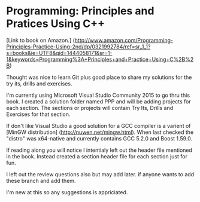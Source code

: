 # Programming: Principles and Pratices Using C++
[Link to book on Amazon.] (http://www.amazon.com/Programming-Principles-Practice-Using-2nd/dp/0321992784/ref=sr_1_1?s=books&ie=UTF8&qid=1444058171&sr=1-1&keywords=Programming%3A+Principles+and+Practice+Using+C%2B%2B)

Thought was nice to learn Git plus good place to share my solutions for the try its, drills and exercises.

I'm currently using Microsoft Visual Studio Community 2015 to go thru this book.
I created a solution folder named PPP and will be adding projects for each section.  The sections or projects will contain Try Its, Drills and Exercises for that section.

If don't like Visual Studio a good solution for a GCC compiler is a varient of [MinGW distribution] (http://nuwen.net/mingw.html).
When last checked the "distro" was x64-native and currently contains GCC 5.2.0 and Boost 1.59.0.

If reading along you will notice I intentialy left out the header file mentioned in the book.  Instead created a section header file for each section just for fun.

I left out the review questions also but may add later.
if anyone wants to add these branch and add them.  

I'm new at this so any suggestions is appriciated.
